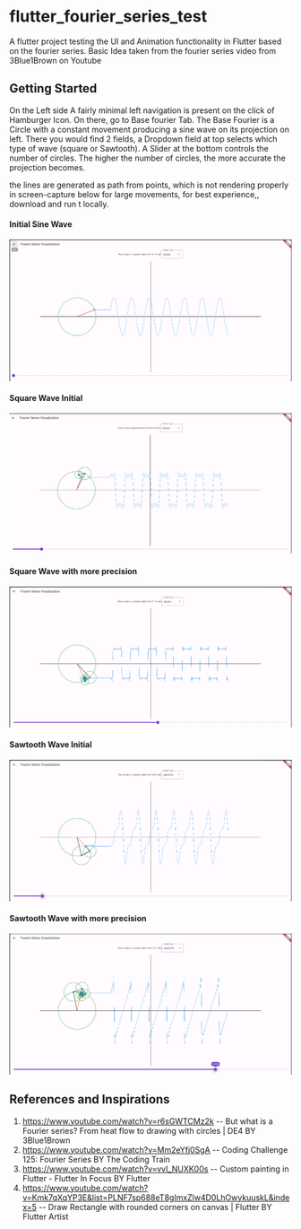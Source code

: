 # flutter_fourier_series_test

A flutter project testing the UI and Animation functionality in Flutter based on the fourier series.
Basic Idea taken from the fourier series video from 3Blue1Brown on Youtube

## Getting Started
On the Left side A fairly minimal left navigation is present on the click of Hamburger Icon.
On there, go to Base fourier Tab.
The Base Fourier is a Circle with a constant movement producing a sine wave on its projection on left.
There you would find 2 fields, a Dropdown field at top selects which type of wave (square or Sawtooth).
A Slider at the bottom controls the number of circles.
The higher the number of circles, the more accurate the projection becomes.

the lines are generated as path from points, which is not rendering properly in screen-capture below for large movements,
for best experience,, download and run t locally.

#### Initial Sine Wave
![Initial Wave](assets/readme_references/initial_wave.png)
#### Square Wave Initial
![Square Wave Initial](assets/readme_references/square_wave_initial.png)
#### Square Wave with more precision
![Square Wave with more precision](assets/readme_references/square_wave_successive_1.png)
#### Sawtooth Wave Initial
![Sawtooth Wave Initial](assets/readme_references/sawtooth_wave_initial.png)
#### Sawtooth Wave with more precision
![Sawtooth Wave with more precision](assets/readme_references/sawtooth_wave_successive_1.png)

## References and Inspirations

1. https://www.youtube.com/watch?v=r6sGWTCMz2k --  But what is a Fourier series? From heat flow to drawing with circles | DE4  BY 3Blue1Brown
2. https://www.youtube.com/watch?v=Mm2eYfj0SgA --  Coding Challenge 125: Fourier Series  BY The Coding Train
3. https://www.youtube.com/watch?v=vvI_NUXK00s --  Custom painting in Flutter - Flutter In Focus  BY Flutter
4. https://www.youtube.com/watch?v=Kmk7qXqYP3E&list=PLNF7sp688eT8gImxZlw4D0LhOwykuuskL&index=5 --  Draw Rectangle with rounded corners on canvas | Flutter  BY Flutter Artist